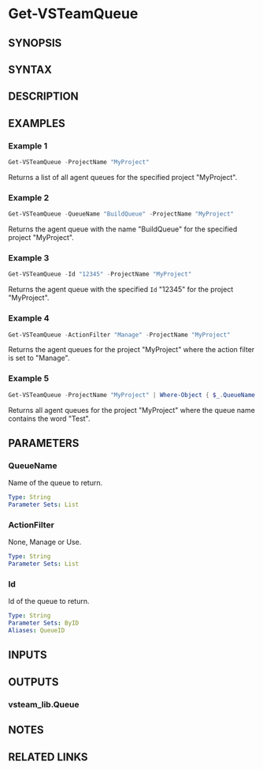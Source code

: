 <!-- #include "./common/header.md" -->

# Get-VSTeamQueue

## SYNOPSIS

<!-- #include "./synopsis/Get-VSTeamQueue.md" -->

## SYNTAX

## DESCRIPTION

<!-- #include "./synopsis/Get-VSTeamQueue.md" -->

## EXAMPLES

### Example 1
```powershell
Get-VSTeamQueue -ProjectName "MyProject"
```

Returns a list of all agent queues for the specified project "MyProject".

### Example 2
```powershell
Get-VSTeamQueue -QueueName "BuildQueue" -ProjectName "MyProject"
```

Returns the agent queue with the name "BuildQueue" for the specified project "MyProject".

### Example 3
```powershell
Get-VSTeamQueue -Id "12345" -ProjectName "MyProject"
```

Returns the agent queue with the specified `Id` "12345" for the project "MyProject".

### Example 4
```powershell
Get-VSTeamQueue -ActionFilter "Manage" -ProjectName "MyProject"
```

Returns the agent queues for the project "MyProject" where the action filter is set to "Manage".

### Example 5
```powershell
Get-VSTeamQueue -ProjectName "MyProject" | Where-Object { $_.QueueName -like "*Test*" }
```

Returns all agent queues for the project "MyProject" where the queue name contains the word "Test".

## PARAMETERS

### QueueName

Name of the queue to return.

```yaml
Type: String
Parameter Sets: List
```

### ActionFilter

None, Manage or Use.

```yaml
Type: String
Parameter Sets: List
```

### Id

Id of the queue to return.

```yaml
Type: String
Parameter Sets: ByID
Aliases: QueueID
```

<!-- #include "./params/projectName.md" -->

## INPUTS

## OUTPUTS

### vsteam_lib.Queue

## NOTES

<!-- #include "./common/prerequisites.md" -->

## RELATED LINKS
